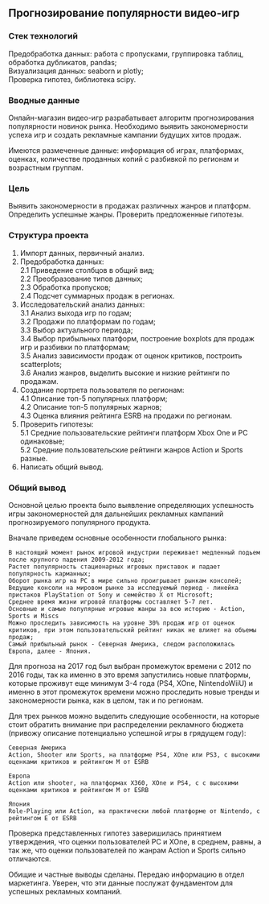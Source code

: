 ## Прогнозирование популярности видео-игр

### Стек технологий

Предобработка данных: работа с пропусками, группировка таблиц, обработка дубликатов, pandas;   
Визуализация данных: seaborn и plotly;   
Проверка гипотез, библиотека scipy.

### Вводные данные

Онлайн-магазин видео-игр разрабатывает алгоритм прогнозирования популярности новинок рынка. Необходимо выявить закономерности успеха игр и создать рекламные кампании будущих хитов продаж.

Имеются размеченные данные: информация об играх, платформах, оценках, количестве проданных копий с разбивкой по регионам и возрастным группам.

### Цель

Выявить закономерности в продажах различных жанров и платформ. Определить успешные жанры. Проверить предложенные гипотезы.  

### Структура проекта  

1. Импорт данных, первичный анализ.  
2. Предобработка данных:  
2.1 Приведение столбцов в общий вид;  
2.2 Преобразование типов данных;  
2.3 Обработка пропусков;  
2.4 Подсчет суммарных продаж в регионах.  
3. Исследовательский анализ данных:  
3.1 Анализ выхода игр по годам;  
3.2 Продажи по платформам по годам;  
3.3 Выбор актуального периода;  
3.4 Выбор прибыльных платформ, построение boxplots для продаж игр и разбивки по платформам;  
3.5 Анализ зависимости продаж от оценок критиков, построить scatterplots;  
3.6 Анализ жанров, выделить высокие и низкие рейтинги по продажам.  
4. Создание портрета пользователя по регионам:  
4.1 Описание топ-5 популярных платформ;  
4.2 Описание топ-5 популярных жарнов;  
4.3 Оценка влияния рейтинга ESRB на продажи по регионам.  
5. Проверить гипотезы:  
5.1 Средние пользовательские рейтинги платформ Xbox One и PC одинаковые;  
5.2 Средние пользовательские рейтинги жанров Action и Sports разные.  
6. Написать общий вывод.    

### Общий вывод

Основной целью проекта было выявление определяющих успешность игры закономерностей для дальнейших рекламных кампаний прогнозируемого популярного продукта.

Вначале приведем основные особенности глобального рынка:

    В настоящий момент рынок игровой индустрии переживает медленный подьем после крупного падения 2009-2012 года;
    Растет популярность стационарных игровых приставок и падает популярность карманных;
    Оборот рынка игр на PC в мире сильно проигрывает рынкам консолей;
    Ведущие консоли на мировом рынке за исследуемый период - линейка пристаков PlayStation от Sony и семейство X от Microsoft;
    Среднее время жизни игровой платформы составляет 5-7 лет.
    Основные и самые популярные игровые жанры за всю историю - Action, Sports и Miscs
    Можно проследить зависимость на уровне 30% продаж игр от оценок критиков, при этом пользовательский рейтинг никак не влияет на объемы продаж;
    Самый прибыльный рынок - Северная Америка, следом расположилась Европа, далее - Япония.

Для прогноза на 2017 год был выбран промежуток времени с 2012 по 2016 годы, так ка именно в это время запустились новые платформы, которые проживут еще минимум 3-4 года (PS4, XOne, NintendoWiiU) и именно в этот промежуток времени можно проследить новые тренды и закономерности рынка, как в целом, так и по регионам.

Для трех рынков можно выделить следующие особенности, на которые стоит обратить внимание при распределении рекламного бюджета (привожу описание потенциально успешной игры в грядущем году):

    Северная Америка
    Action, Shooter или Sports, на платформе PS4, XOne или PS3, c высокими оценками критиков и рейтингом М от ESRB

    Европа
    Action или shooter, на платформах X360, XOne и PS4, c c высокими оценками критиков и рейтингом М от ESRB

    Япония
    Role-Playing или Action, на практически любой платформе от Nintendo, c рейтингом E от ESRB

Проверка представленных гипотез заверишилась принятием утверждения, что оценки пользователей PC и XOne, в среднем, равны, а так же, что оценки пользователей по жанрам Action и Sports сильно отличаются.

Обищие и частные выводы сделаны. Передаю информацию в отдел маркетинга. Уверен, что эти данные послужат фундаментом для успешных рекламных компаний.



